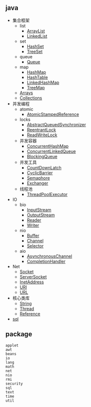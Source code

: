 ## java
* 集合框架
  * list
    * [ArrayList](/10-java/src/rt.jar.src/java/util/collections/list.ArrayList.md)
    * [LinkedList](/10-java/src/rt.jar.src/java/util/collections/list.LinkedList.md)
  * set
    * [HashSet](/10-java/src/rt.jar.src/java/util/collections/set.HashSet.md)
    * [TreeSet](/10-java/src/rt.jar.src/java/util/collections/set.TreeSet.md)
  * queue
    * [Queue](/10-java/src/rt.jar.src/java/util/collections/queue.Queue.md)
  * map
    * [HashMap](/10-java/src/rt.jar.src/java/util/collections/map.HashMap.md)
    * [HashTable](/10-java/src/rt.jar.src/java/util/collections/map.HashTable.md)
    * [LinkedHashMap](/10-java/src/rt.jar.src/java/util/collections/map.LinkedHashMap.md)
    * [TreeMap](/10-java/src/rt.jar.src/java/util/collections/map.TreeMap.md)
  * [Arrays](/10-java/src/rt.jar.src/java/util/collections/Arrays.md)  
  * [Collections](/10-java/src/rt.jar.src/java/util/collections/Collections.md)  
* 并发编程
  * atomic
    * [AtomicStampedReference](/10-java/src/rt.jar.src/java/util/concurrent/atomic/AtomicStampedReference.md)
  * locks
    * [AbstractQueuedSynchronizer](/10-java/src/rt.jar.src/java/util/concurrent/locks/AbstractQueuedSynchronizer.md)
    * [ReentrantLock](/10-java/src/rt.jar.src/java/util/concurrent/locks/ReentrantLock.md)
    * [ReadWriteLock](/10-java/src/rt.jar.src/java/util/concurrent/locks/ReadWriteLock.md)
  * 并发容器
    * [ConcurrentHashMap](/10-java/src/rt.jar.src/java/util/concurrent/ConcurrentHashMap.md)
    * [ConcurrentLinkedQueue](/10-java/src/rt.jar.src/java/util/concurrent/ConcurrentLinkedQueue.md)
    * [BlockingQueue](/10-java/src/rt.jar.src/java/util/concurrent/BlockingQueue.md)
  * 并发工具
    * [CountDownLatch](/10-java/src/rt.jar.src/java/util/concurrent/tool.CountDownLatch.md)
    * [CyclicBarrier](/10-java/src/rt.jar.src/java/util/concurrent/tool.CyclicBarrier.md)
    * [Semaphore](/10-java/src/rt.jar.src/java/util/concurrent/tool.Semaphore.md)
    * [Exchanger](/10-java/src/rt.jar.src/java/util/concurrent/tool.Exchanger.md)
  * 线程池
    * [ThreadPoolExecutor](/10-java/src/rt.jar.src/java/util/concurrent/ThreadPoolExecutor.md)
* IO
  * bio
    * [InputStream](/)
    * [OutputStream](/)
    * [Reader](/)
    * [Writer](/)
  * nio
    * [Buffer](/)
    * [Channel](/)
    * [Selector](/)
  * aio
    * [AsynchronousChannel](/)
    * [CompletionHandler](/)
* Net
  * [Socket](/)
  * [ServerSocket](/)
  * [InetAddress](/)
  * [URI](/)
  * [URL](/)
* 核心类库
  * [String](/10-java/src/rt.jar.src/java/lang/String.md)
  * [Thread](/10-java/src/rt.jar.src/java/lang/Thread.md)
  * [Reference](/10-java/src/rt.jar.src/java/lang/ref/Reference.md)
* [sql](/10-java/src/rt.jar.src/java/sql/README.md)


## package
```
applet
awt
beans
io
lang
math
net
nio
rmi
security
sql
text
time
util
```